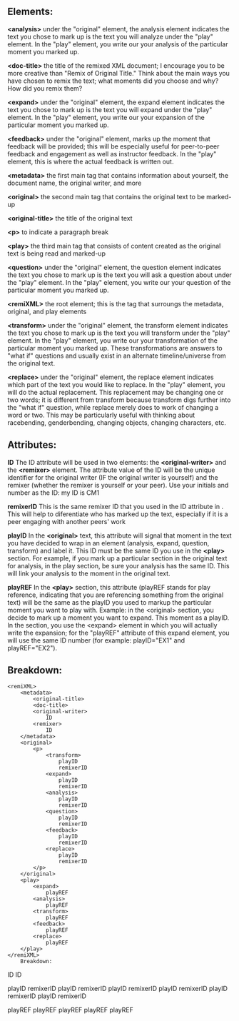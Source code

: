 ## Elements:

**\<analysis\>** under the "original" element, the analysis element indicates the text you chose to mark up is the text you will analyze under the "play" element. In the "play" element, you write our your analysis of the particular moment you marked up.

**\<doc-title\>** the title of the remixed XML document; I encourage you to be more creative than "Remix of Original Title." Think about the main ways you have chosen to remix the text; what moments did you choose and why? How did you remix them?

**\<expand\>** under the "original" element, the expand element indicates the text you chose to mark up is the text you will expand under the "play" element. In the "play" element, you write our your expansion of the particular moment you marked up.

**\<feedback\>** under the "original" element, marks up the moment that feedback will be provided; this will be especially useful for peer-to-peer feedback and engagement as well as instructor feedback. In the "play" element, this is where the actual feedback is written out. 

**\<metadata\>** the first main tag that contains information about yourself, the document name, the original writer, and more

**\<original\>** the second main tag that contains the original text to be marked-up 

**\<original-title\>** the title of the original text

**\<p\>** to indicate a paragraph break

**\<play\>** the third main tag that consists of content created as the original text is being read and marked-up

**\<question\>** under the "original" element, the question element indicates the text you chose to mark up is the text you will ask a question about under the "play" element. In the "play" element, you write our your question of the particular moment you marked up.

**\<remiXML\>** the root element; this is the tag that surroungs the metadata, original, and play elements

**\<transform\>** under the "original" element, the transform element indicates the text you chose to mark up is the text you will transform under the "play" element. In the "play" element, you write our your transformation of the particular moment you marked up. These transformations are answers to "what if" questions and usually exist in an alternate timeline/universe from the original text.

**\<replace\>** under the "original" element, the replace element indicates which part of the text you would like to replace. In the "play" element, you will do the actual replacement. This replacement may be changing one or two words; it is different from transform because transform digs further into the "what if" question, while replace merely does to work of changing a word or two. This may be particularly useful with thinking about racebending, genderbending, changing objects, changing characters, etc.

## Attributes:

**ID** The ID attribute will be used in two elements: the **\<original-writer\>** and the **\<remixer\>** element. The attribute value of the ID will be the unique identifier for the original writer (IF the original writer is yourself) and the remixer (whether the remixer is yourself or your peer). Use your initials and number as the ID: my ID is CM1

**remixerID** This is the same remixer ID that you used in the ID attribute in <remixer>. This will help to diferentiate who has marked up the text, especially if it is a peer engaging with another peers' work

**playID** In the **\<original\>** text, this attribute will signal that moment in the text you have decided to wrap in an element (analysis, expand, question, transform) and label it. This ID must be the same ID you use in the **\<play\>** section. For example, if you mark up a particular section in the original text for analysis, in the play section, be sure your analysis has the same ID. This will link your analysis to the moment in the original text.

**playREF** In the **\<play\>** section, this attribute (playREF stands for play reference, indicating that you are referencing something from the original text) will be the same as the playID you used to markup the particular moment you want to play with. Example: in the \<original\> section, you decide to mark up a moment you want to expand. This moment as a playID. In the <play> section, you use the \<expand\> element in which you will actually write the expansion; for the "playREF" attribute of this expand element, you will use the same ID number (for example: playID="EX1" and playREF="EX2").

## Breakdown:

    <remiXML>
        <metadata>
            <original-title>
            <doc-title>
            <original-writer>
                ID
            <remixer>
                ID
        </metadata>
        <original>
            <p>
                <transform>
                    playID
                    remixerID
                <expand>
                    playID
                    remixerID
                <analysis>
                    playID
                    remixerID
                <question>
                    playID
                    remixerID
                <feedback>
                    playID
                    remixerID
                <replace>
                    playID
                    remixerID
            </p>
        </original>
        <play>
            <expand>
                playREF
            <analysis>
                playREF
            <transform>
                playREF
            <feedback>
                playREF
            <replace>
                playREF
        </play>
    </remiXML>
        Breakdown:

<remiXML>
    <metadata>
        <original-title>
        <doc-title>
        <original-writer>
            ID
        <remixer>
            ID
    </metadata>
    <original>
        <p>
            <transform>
                playID
                remixerID
            <expand>
                playID
                remixerID
            <analysis>
                playID
                remixerID
            <question>
                playID
                remixerID
            <feedback>
                playID
                remixerID
            <replace>
                playID
                remixerID
        </p>
    </original>
    <play>
        <expand>
            playREF
        <analysis>
            playREF
        <transform>
            playREF
        <feedback>
            playREF
        <replace>
            playREF
    </play>
</remiXML>
